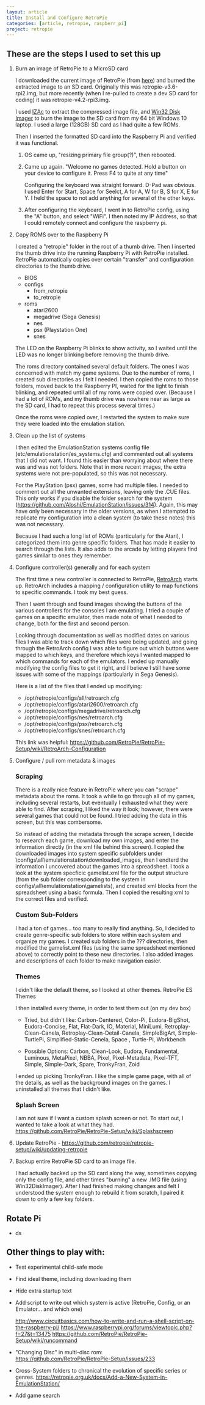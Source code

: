 ```yaml
---
layout: article
title: Install and Configure RetroPie
categories: [article, retropie, raspberr_pi]
project: retropie
---
```


## These are the steps I used to set this up

1. Burn an image of RetroPie to a MicroSD card

   I downloaded the current image of RetroPie (from [here][RetroPie Download]) and burned the extracted image to an SD card. Originally this was retropie-v3.6-rpi2.img, but more recently (when I re-pulled to create a dev SD card for coding) it was retropie-v4.2-rpi3.img. 
   
   I used [IZAc] to extract the compressed image file, and [Win32 Disk Imager] to burn the image to the SD card from my 64 bit Windows 10 laptop. I used a large (128GB) SD card as I had quite a few ROMs.
   
   Then I inserted the formatted SD card into the Raspberry Pi and verified it was functional.
   
   1. OS came up, "resizing primary file group(?)", then rebooted.
   
   2. Came up again. "Welcome no games detected. Hold a button on your device to configure it. Press F4 to quite at any time"
      
      Configuring the keyboard was straight forward. D-Pad was obvious. I used Enter for Start, Space for Seelct, A for A, W for B, S for X, E for Y. I held the space to not add anything for several of the other keys.
      
    3. After configuring the keyboard, I went in to RetroPie config, using the "A" button, and select "WiFi". I then noted my IP Address, so that I could remotely connect and configure the raspberry pi.
    
2. Copy ROMS over to the Raspberry Pi

   I created a "retropie" folder in the root of a thumb drive. Then I inserted the thumb drive into the running Raspberry Pi with RetroPie installed. RetroPie automatically copies over certain "transfer" and configuration directories to the thumb drive.
   
   * BIOS
   * configs
     * from_retropie
     * to_retropie
   * roms
     * atari2600
     * megadrive (Sega Genesis)
     * nes
     * psx (Playstation One)
     * snes   
   
   The LED on the Raspberry Pi blinks to show activity, so I waited until the LED was no longer blinking before removing the thumb drive.
   
   The roms directory contained several default folders. The ones I was concerned with match my game systems. Due to the number of roms, I created sub directories as I felt I needed. I then copied the roms to those folders, moved back to the Raspberry PI, waited for the light to finish blinking, and repeated until all of my roms were copied over. (Because I had a lot of ROMs, and my thumb drive was nowhere near as large as the SD card, I had to repeat this process several times.)
   
   Once the roms were copied over, I restarted the system to make sure they were loaded into the emulation station.    

3. Clean up the list of systems

   I then edited the EmulationStation systems config file (etc/emulationstation/es_systems.cfg) and commented out all systems that I did not want. I found this easier than worrying about where there was and was not folders. Note that in more recent images, the extra systems were not pre-populated, so this was not necessary. 
   
   For the PlayStation (psx) games, some had multiple files. I needed to comment out all the unwanted extensions, leaving only the .CUE files. This only works if you disable the folder search for the system (<https://github.com/Aloshi/EmulationStation/issues/314>). Again, this may have only been necessary in the older versions, as when I attempted to replicate my configuration into a clean system (to take these notes) this was not necessary.
   
   Because I had such a long list of ROMs (particularly for the Atari), I categorized them into genre specific folders. That has made it easier to search through the lists. It also adds to the arcade by letting players find games similar to ones they remember.  

4. Configure controller(s) generally and for each system

   The first time a new controller is connected to RetroPie, [RetroArch] starts up. RetroArch includes a mapping / configuration utility to map functions to specific commands. I took my best guess. 
   
   Then I went through and found images showing the buttons of the various controllers for the consoles I am emulating. I tried a couple of games on a specific emulator, then made note of what I needed to change, both for the first and second person.
   
   Looking through documentation as well as modified dates on various files I was able to track down which files were being updated, and going through the RetroArch config I was able to figure out which buttons were mapped to which keys, and therefore which keys I wanted mapped to which commands for each of the emulators. I ended up manually modifying the config files to get it right, and I believe I still have some issues with some of the mappings (particularly in Sega Genesis). 
   
   Here is a list of the files that I ended up modifying:
   
   * /opt/retropie/configs/all/retroarch.cfg
   * /opt/retropie/configs/atari2600/retroarch.cfg
   * /opt/retropie/configs/megadrive/retroarch.cfg
   * /opt/retropie/configs/nes/retroarch.cfg
   * /opt/retropie/configs/psx/retroarch.cfg
   * /opt/retropie/configs/snes/retroarch.cfg
   
   This link was helpful: <https://github.com/RetroPie/RetroPie-Setup/wiki/RetroArch-Configuration>

5. Configure / pull rom metadata & images

   ### Scraping
   
   There is a really nice feature in RetroPie where you can "scrape" metadata about the roms. It took a while to go through all of my games, including several restarts, but eventually I exhausted what they were able to find. After scraping, I liked the way it look; however, there were several games that could not be found. I tried adding the data in this screen, but this was combersome. 
   
   So instead of adding the metadata through the scrape screen, I decide to research each game, download my own images, and enter the information directly (in the xml file behind this screen). I copied the downloaded images into system specific subfolders under \configs\all\emulationstation\downloaded_images, then I endterd the information I uncovered about the games into a spreadsheet. I took a look at the system specficic gamelist.xml file for the output structure (from the sub folder corresponding to the system in configs\all\emulationstation\gamelists), and created xml blocks from the spreadsheet using a basic formula. Then I copied the resulting xml to the correct files and verified.

   ### Custom Sub-Folders
   
   I had a ton of games... too many to really find anything. So, I decided to create genre-specific sub folders to store within each system and organize my games. I created sub folders in the ??? directories, then modified the gamelist.xml files (using the same spreadsheet mentioned above) to correctly point to these new directories. I also added images and descriptions of each folder to make navigation easier.
   
   ### Themes
   I didn't like the default theme, so I looked at other themes.
   RetroPie
   ES Themes
   
   I then installed every theme, in order to test them out (on my dev box)
   
   * Tried, but didn't like: Carbon-Centered, Color-Pi, Eudora-BigShot, Eudora-Concise, Flat, Flat-Dark, IO, Material, MiniLumi, Retroplay-Clean-Canela, Retroplay-Clean-Detail-Canela, SimpleBigArt, Simple-TurtlePi, Simplified-Static-Cenela, Space , Turtle-Pi, Workbench
   
   * Possible Options: Carbon, Clean-Look, Eudora, Fundamental, Luminous, MetaPixel, NBBA, Pixel, Pixel-Metadata, Pixel-TFT, Simple, Simple-Dark, Spare, TronkyFran, Zoid
   
   I ended up picking TronkyFran. I like the simple game page, with all of the details, as well as the background images on the games. I uninstalled all themes that I didn't like. 
   
   ### Splash Screen
   
   I am not sure if I want a custom splash screen or not. To start out, I wanted to take a look at what they had. <https://github.com/RetroPie/RetroPie-Setup/wiki/Splashscreen>
   
6. Update RetroPie - <https://github.com/retropie/retropie-setup/wiki/updating-retropie>

7. Backup entire RetroPie SD card to an image file.

   I had actually backed up the SD card along the way, sometimes copying only the config file, and other times "burning" a new .IMG file (using Win32DiskImager). After I had finished making changes and felt I understood the system enough to rebuild it from scratch, I paired it down to only a few key folders.

## Rotate Pi
* ds

## Other things to play with:

* Test experimental child-safe mode

* Find ideal theme, including downloading them

* Hide extra startup text

* Add script to write out which system is active (RetroPie, Config, or an Emulator... and which one)

   <http://www.circuitbasics.com/how-to-write-and-run-a-shell-script-on-the-raspberry-pi/>
   <https://www.raspberrypi.org/forums/viewtopic.php?f=27&t=13475>
   <https://github.com/RetroPie/RetroPie-Setup/wiki/runcommand>

* "Changing Disc" in multi-disc rom: <https://github.com/RetroPie/RetroPie-Setup/issues/233>

* Cross-System folders to chronical the evolution of specific series or genres. <https://retropie.org.uk/docs/Add-a-New-System-in-EmulationStation/>

* Add game search

[RetroPie Download]: https://retropie.org.uk/download/
[IZAc]: http://www.izarc.org/
[Win32 Disk Imager]: https://sourceforge.net/projects/win32diskimager/
[RetroArch]: http://www.retroarch.com/
